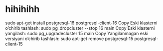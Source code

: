 # hihihihh
sudo apt-get install postgresql-16 postgresql-client-16
Copy
Eski klasterni o’chirib tashlash:
sudo pg_dropcluster --stop 16 main
Copy
Eski klasterni yangilash:
sudo pg_upgradecluster 15 main
Copy
Yangilanmagan eski versiyani o’chirib tashlash:
sudo apt-get remove postgresql-15 postgresql-client-15
